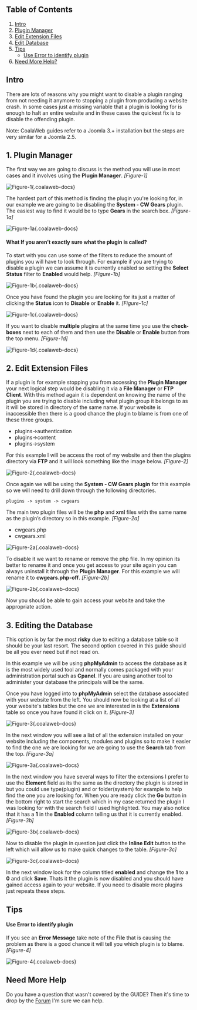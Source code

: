 ## Table of Contents
1.  [Intro](#intro)
2.  [Plugin Manager](#opt-1)
3.  [Edit Extension Files](#opt-2)
4.  [Edit Database](#opt-3)
5.  [Tips](#tips)
    -   [Use Error to identify plugin](#tip-1)
6.  [Need More Help?](#more-help)

## <a name="intro"></a>Intro

There are lots of reasons why you might want to disable a plugin ranging from not needing it anymore to stopping a plugin from producing a website crash. In some cases just a missing variable that a plugin is looking for is enough to halt an entire website and in these cases the quickest fix is to disable the offending plugin.

<span class="info" markdown="1">Note: CoalaWeb guides refer to a Joomla 3.+ installation but the steps are very similar for a Joomla 2.5.</span>

## <a name="opt-1"></a>1. Plugin Manager

The first way we are going to discuss is the method you will use in most cases and it involves using the **Plugin Manager**. *\[Figure-1\]*

![Figure-1](https://d1tgoab1lhw0tx.cloudfront.net/images/docs/joomla-tips/disable-plugin/opt1-1.png "Figure-1"){.coalaweb-docs}


The hardest part of this method is finding the plugin you're looking for, in our example we are going to be disabling the **System - CW Gears** plugin. The easiest way to find it would be to type **Gears** in the search box. *\[Figure-1a\]*

![Figure-1a](https://d1tgoab1lhw0tx.cloudfront.net/images/docs/joomla-tips/disable-plugin/opt1-2.png "Figure-1a"){.coalaweb-docs}

#### What If you aren’t exactly sure what the plugin is called? 

To start with you can use some of the filters to reduce the amount of plugins you will have to look through. For example if you are trying to disable a plugin we can assume it is currently enabled so setting the **Select Status** filter to **Enabled** would help. *\[Figure-1b\]*

![Figure-1b](https://d1tgoab1lhw0tx.cloudfront.net/images/docs/joomla-tips/disable-plugin/opt1-3.png "Figure-1b"){.coalaweb-docs}

Once you have found the plugin you are looking for its just a matter of clicking the **Status** icon to **Disable** or **Enable** it. *\[Figure-1c\]*

![Figure-1c](https://d1tgoab1lhw0tx.cloudfront.net/images/docs/joomla-tips/disable-plugin/opt1-4.png "Figure-1c"){.coalaweb-docs}

If you want to disable **multiple** plugins at the same time you use the **check-boxes** next to each of them and then use the **Disable** or **Enable** button from the top menu. *\[Figure-1d\]*

![Figure-1d](https://d1tgoab1lhw0tx.cloudfront.net/images/docs/joomla-tips/disable-plugin/opt1-5.png "Figure-1d"){.coalaweb-docs}

## 2. <a name="opt-2"></a>Edit Extension Files

If a plugin is for example stopping you from accessing the **Plugin Manager** your next logical step would be disabling it via a **File Manager** or **FTP Client**. With this method again it is dependent on knowing the name of the plugin you are trying to disable including what plugin group it belongs to as it will be stored in directory of the same name. If your website is inaccessible then there is a good chance the plugin to blame is from one of these three groups.

-   plugins->authentication
-   plugins->content
-   plugins->system

For this example I will be access the root of my website and then the plugins directory via **FTP** and it will look something like the image below. *\[Figure-2\]*

![Figure-2](https://d1tgoab1lhw0tx.cloudfront.net/images/docs/joomla-tips/disable-plugin/opt2-1.png "Figure-2"){.coalaweb-docs}

Once again we will be using the **System - CW Gears plugin** for this example so we will need to drill down through the following directories.

`plugins -> system -> cwgears`

The main two plugin files will be the **php** and **xml** files with the same name as the plugin’s directory so in this example. *\[Figure-2a\]*

-   cwgears.php
-   cwgears.xml

![Figure-2a](https://d1tgoab1lhw0tx.cloudfront.net/images/docs/joomla-tips/disable-plugin/opt2-2.png "Figure-2a"){.coalaweb-docs}

To disable it we want to rename or remove the php file. In my opinion its better to rename it and once you get access to your site again you can always uninstall it through the **Plugin Manager**. For this example we will rename it to **cwgears.php-off**. *\[Figure-2b\]*

![Figure-2b](https://d1tgoab1lhw0tx.cloudfront.net/images/docs/joomla-tips/disable-plugin/opt2-3.png "Figure-2b"){.coalaweb-docs}

Now you should be able to gain access your website and take the appropriate action.

## <a name="opt-3"></a>3. Editing the Database

This option is by far the most **risky** due to editing a database table so it should be your last resort. The second option covered in this guide should be all you ever need but if not read on.

In this example we will be using **phpMyAdmin** to access the database as it is the most widely used tool and normally comes packaged with your administration portal such as **Cpanel**. If you are using another tool to administer your database the principals will be the same.

Once you have logged into to **phpMyAdmin** select the database associated with your website from the left. You should now be looking at a list of all your website's tables but the one we are interested in is the **Extensions** table so once you have found it click on it.  *\[Figure-3\]*

![Figure-3](https://d1tgoab1lhw0tx.cloudfront.net/images/docs/joomla-tips/disable-plugin/opt3-1.png "Figure-3"){.coalaweb-docs}

In the next window you will see a list of all the extension installed on your website including the components, modules and plugins so to make it easier to find the one we are looking for we are going to use the **Search** tab from the top. *\[Figure-3a\]*

![Figure-3a](https://d1tgoab1lhw0tx.cloudfront.net/images/docs/joomla-tips/disable-plugin/opt3-2.png "Figure-3a"){.coalaweb-docs}

In the next window you have several ways to filter the extensions I prefer to use the **Element** field as its the same as the directory the plugin is stored in but you could use type(plugin) and or folder(system) for example to help find the one you are looking for. When you are ready click the **Go** button in the bottom right to start the search which in my case returned the plugin I was looking for with the search field I used highlighted. You may also notice that it has a **1** in the **Enabled** column telling us that it is currently enabled. *\[Figure-3b\]*

![Figure-3b](https://d1tgoab1lhw0tx.cloudfront.net/images/docs/joomla-tips/disable-plugin/opt3-3.png "Figure-3b"){.coalaweb-docs}

Now to disable the plugin in question just click the **Inline Edit** button to the left which will allow us to make quick changes to the table. *\[Figure-3c\]*

![Figure-3c](https://d1tgoab1lhw0tx.cloudfront.net/images/docs/joomla-tips/disable-plugin/opt3-4.png "Figure-3c"){.coalaweb-docs}

In the next window look for the column titled **enabled** and change the **1** to a **0** and click **Save**. Thats it the plugin is now disabled and you should have gained access again to your website. If you need to disable more plugins just repeats these steps.

## <a name="tips"></a>Tips

#### <a name="tip-1"></a>Use Error to identify plugin

If you see an **Error Message** take note of the **File** that is causing the problem as there is a good chance it will tell you which plugin is to blame. *\[Figure-4\]*

![Figure-4](https://d1tgoab1lhw0tx.cloudfront.net/images/docs/joomla-tips/disable-plugin/tips-1.png "Figure-4"){.coalaweb-docs}

## <a name="more-help"></a>Need More Help

<span class="tip" markdown="1">Do you have a question that wasn't covered by the GUIDE? Then it's time to drop by the [Forum](https://coalaweb.com/forum/index) I'm sure we can help.</span>

